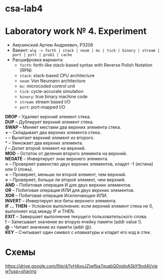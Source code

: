# csa-lab4
# Laboratory work № 4. Experiment
- Амузинский Артем Андреевич, P3206
- Ваиант: `alg -> forth | stack | neum | mc | tick | binary | stream | port | pstr | prob1 | cache`
- Расшифровка варианта:
  - `forth`: forth-like stack-based syntax with Reverse Polish Notation (RPN)
  - `stack`: stack-based CPU architecture
  - `neum`: Von Neumann architecture
  - `mc`: microcoded control unit
  - `tick`: cycle-accurate simulation 
  - `binary`: true binary machine code
  - `stream`: stream based I/O
  - `port`: port-mapped I/O

**DROP** – Удаляет верхний элемент стека. <br>
**DUP** – Дублирует верхний элемент стека. <br>
**SWAP** – Меняет местами два верхних элемента стека. <br>
**\+** – Складывает два верхних элемента стека. <br>
**\-** – Вычитает верхний элемент из второго. <br>
\* – Умножает два верхних элемента. <br>
**/** – Делит второй элемент на верхний. <br>
**MOD** – Остаток от деления второго элемента на верхний. <br>
**NEGATE** – Инвертирует знак верхнего элемента. <br>
**=** – Проверяет равенство двух верхних элементов, кладет -1 (истина) или 0 (ложь).<br>
**\<** – Проверяет, меньше ли второй элемент, чем верхний.<br>
**\>** – Проверяет, больше ли второй элемент, чем верхний.<br>
**AND** – Побитовая операция И для двух верхних элементов.<br>
**OR** – Побитовая операция ИЛИ для двух верхних элементов.<br>
**XOR** – Побитовая операция Исключающее ИЛИ.<br>
**INVERT** – Инвертирует все биты верхнего элемента.<br>
**IF ... THEN** – Условное выполнение: если верхний элемент стека не 0, выполняет код между IF и THEN.<br>
**EXIT** – Завершает выполнение текущего пользовательского слова.<br>
**!** – Записывает значение во вторую ячейку памяти (addr value !).<br>
**@** – Читает значение из памяти (addr @).<br>
**KEY** – Считывает один символ с клавиатуры и кладет его код в стек.<br>
# Схемы
https://drive.google.com/file/d/1yH4xpJZjwfba7quabQ0sjdoASbY9od4I/view?usp=sharing
